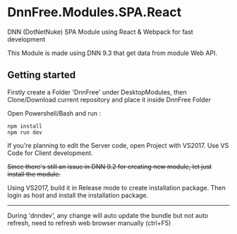 # DnnFree.Modules.SPA.React

DNN (DotNetNuke) SPA Module using React & Webpack for fast development

This Module is made using DNN 9.3 that get data from module Web API.

## Getting started

Firstly create a Folder 'DnnFree' under DesktopModules, 
then Clone/Download current repository and place it inside DnnFree Folder

Open Powershell/Bash and run :

    npm install
    npm run dev

If you're planning to edit the Server code, open Project with VS2017. Use VS Code for Client development.

~~Since there's still an issue in DNN 9.2 for creating new module, let just install the module.~~

Using VS2017, build it in Release mode to create installation package. Then login as host and install the installation package.

---
During 'dnndev', any change will auto update the bundle but not auto refresh, need to refresh web browser manually (ctrl+F5)

